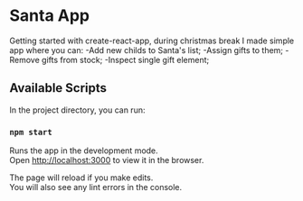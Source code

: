 # Santa App

Getting started with create-react-app, during christmas break I made simple app where you can:
-Add new childs to Santa's list;
-Assign gifts to them;
-Remove gifts from stock;
-Inspect single gift element;


## Available Scripts

In the project directory, you can run:

### `npm start`

Runs the app in the development mode.\
Open [http://localhost:3000](http://localhost:3000) to view it in the browser.

The page will reload if you make edits.\
You will also see any lint errors in the console.

